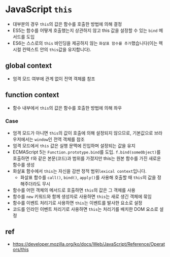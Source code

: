 # JavaScript `this`
* 대부분의 경우 `this`의 값은 함수를 호출한 방법에 의해 결정
* ES5는 함수를 어떻게 호출했는지 상관하지 않고 this 값을 설정할 수 있는 `bind` 메서드를 도입
* ES6는 스스로의 `this` 바인딩을 제공하지 않는 `화살표 함수를 추가`했습니다(이는 렉시컬 컨텍스트 안의 `this`값을 유지합니다).

## global context
* 엄격 모드 여부에 관계 없이 전역 객체를 참조

## function context
* 함수 내부에서 `this`의 값은 함수를 호출한 방법에 의해 좌우

### Case
* 엄격 모드가 아니면 `this`의 값이 호출에 의해 설정되지 않으므로, 기본값으로 브라우저에서는 `window`인 전역 객체를 참조
* 엄격 모드에서 `this` 값은 실행 문맥에 진입하며 설정되는 값을 유지
* ECMAScript 5는 `Function.prototype.bind`를 도입. `f.bind(someObject)`를 호출하면 `f`와 같은 본문(코드)과 범위를 가졌지만 this는 원본 함수를 가진 새로운 함수를 생성
* 화살표 함수에서 `this`는 자신을 감싼 정적 범위`lexical context`입니다.
  * 화살표 함수를 `call()`, `bind()`, `apply()`를 사용해 호출할 때 `this`의 값을 정해주더라도 무시
* 함수를 어떤 객체의 메서드로 호출하면 `this`의 값은 그 객체를 사용
* 함수를 `new` 키워드와 함께 생성자로 사용하면 `this`는 새로 생긴 객체에 묶임
* 함수를 이벤트 처리기로 사용하면 `this`는 이벤트를 발사한 요소로 설정
* 코드를 인라인 이벤트 처리기로 사용하면 `this`는 처리기를 배치한 DOM 요소로 설정

## ref
* https://developer.mozilla.org/ko/docs/Web/JavaScript/Reference/Operators/this

